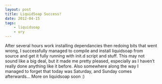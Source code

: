 ```yaml
---
layout: post
title: LiquidSoap Success!
date: 2012-04-15
tags:
    - liquidsoap
    - ury
---
```

After several hours work installing dependancies then redoing bits that went wrong, I successfully managed to compile and install liquidsoap from source and get it fully running with init.d script and stuff. This may not sound like a big deal, but it made me pretty pleased, especially as I haven’t really done anything like it before. Also somewhere along the way I managed to forget that today was Saturday, and Sunday comes afterwards… More on liquidsoap soon :)
